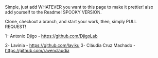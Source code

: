 Simple, just add WHATEVER you want to this page to make it prettier! also add yourself to the Readme! 
SPOOKY VERSION.

Clone, checkout a branch, and start your work, then, simply PULL REQUEST!

  1- Antonio Djigo - https://github.com/DjigoLab
  
  2- Lavinia - https://github.com/laviku
  3- Cláudia Cruz Machado - https://github.com/ravenclaudia
